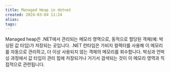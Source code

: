 ```yaml
---
title: Managed Heap in dotnet
created: 2024-03-04 11:24
alias:
tags:
---
```

Managed heap은 .NET에서 관리되는 메모리 영역으로, 동적으로 할당된 객체(예: 박싱된 값 타입)가 저장되는 곳입니다. 
.NET 런타임은 가비지 컬렉터를 사용해 이 메모리를 자동으로 관리하고, 더 이상 사용되지 않는 객체의 메모리를 회수합니다. 
박싱과 언박싱 과정에서 값 타입이 관리 힙에 저장되거나 거기서 검색되는 것이 이 메모리 영역과 직접적으로 관련됩니다.


